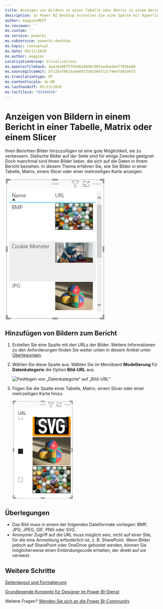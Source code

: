 ```yaml
---
title: Anzeigen von Bildern in einer Tabelle oder Matrix in einem Bericht
description: In Power BI Desktop erstellen Sie eine Spalte mit Hyperlinks zu Bildern. Fügen Sie diese Hyperlinks dann entweder in Power BI Desktop oder im Power BI-Dienst einer Berichtstabelle, Matrix, einem Slicer oder einer Karte mit mehreren Zeilen hinzu, um das Bild anzuzeigen.
author: maggiesMSFT
ms.reviewer: ''
ms.custom: ''
ms.service: powerbi
ms.subservice: powerbi-desktop
ms.topic: conceptual
ms.date: 09/11/2019
ms.author: maggies
LocalizationGroup: Visualizations
ms.openlocfilehash: 4aa10a08757b9d62d4d8c987aedbede47f936a00
ms.sourcegitcommit: bfc2baf862aade6873501566f13c744efdd146f3
ms.translationtype: HT
ms.contentlocale: de-DE
ms.lasthandoff: 05/13/2020
ms.locfileid: "83344616"
---
```

# <a name="display-images-in-a-table-matrix-or-slicer-in-a-report"></a>Anzeigen von Bildern in einem Bericht in einer Tabelle, Matrix oder einem Slicer

Ihren Berichten Bilder hinzuzufügen ist eine gute Möglichkeit, sie zu verbessern. Statische Bilder auf der Seite sind für einige Zwecke geeignet. Doch manchmal sind Ihnen Bilder lieber, die sich auf die Daten in Ihrem Bericht beziehen. In diesem Thema erfahren Sie, wie Sie Bilder in einer Tabelle, Matrix, einem Slicer oder einer mehrzeiligen Karte anzeigen. 

![URL-Bilder in einer Tabelle](media/power-bi-images-tables/power-bi-url-images-table.png)

## <a name="add-images-to-your-report"></a>Hinzufügen von Bildern zum Bericht

1. Erstellen Sie eine Spalte mit den URLs der Bilder. Weitere Informationen zu den Anforderungen finden Sie weiter unten in diesem Artikel unter [Überlegungen](#considerations).

1. Wählen Sie diese Spalte aus. Wählen Sie im Menüband **Modellierung** für **Datenkategorie** die Option **Bild-URL** aus.

    ![Festlegen von „Datenkategorie“ auf „Bild-URL“](media/power-bi-images-tables/power-bi-set-url-image.png)

1. Fügen Sie die Spalte einer Tabelle, Matrix, einem Slicer oder einer mehrzeiligen Karte hinzu.

    ![Slicer mit Bildern](media/power-bi-images-tables/power-bi-url-images-slicer.png)

## <a name="considerations"></a>Überlegungen

- Das Bild muss in einem der folgenden Dateiformate vorliegen: BMP, JPG, JPEG, GIF, PNG oder SVG.
- Anonymer Zugriff auf die URL muss möglich sein, nicht auf einer Site, für die eine Anmeldung erforderlich ist, z. B. SharePoint. Wenn Bilder jedoch auf SharePoint oder OneDrive gehostet werden, können Sie möglicherweise einen Einbindungscode erhalten, der direkt auf sie verweist. 


## <a name="next-steps"></a>Weitere Schritte

[Seitenlayout und Formatierung](/learn/modules/visuals-in-power-bi/12-formatting)

[Grundlegende Konzepte für Designer im Power BI-Dienst](../fundamentals/service-basic-concepts.md)

Weitere Fragen? [Wenden Sie sich an die Power BI-Community](https://community.powerbi.com/)
